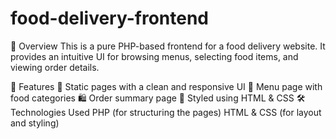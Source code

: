 # food-delivery-frontend
📌 Overview
This is a pure PHP-based frontend for a food delivery website. It provides an intuitive UI for browsing menus, selecting food items, and viewing order details.

🚀 Features
📜 Static pages with a clean and responsive UI
🍔 Menu page with food categories
🛍️ Order summary page
🎨 Styled using HTML & CSS
🛠️ Technologies Used
PHP (for structuring the pages)
HTML & CSS (for layout and styling)
